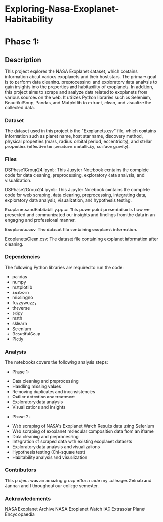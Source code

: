 # Exploring-Nasa-Exoplanet-Habitability

# Phase 1: 
## Description
This project explores the NASA Exoplanet dataset, which contains information about various exoplanets and their host stars. The primary goal is to perform data cleaning, preprocessing, and exploratory data analysis to gain insights into the properties and habitability of exoplanets. In addition, this project aims to scrape and analyze data related to exoplanets from various sources on the web. It utilizes Python libraries such as Selenium, BeautifulSoup, Pandas, and Matplotlib to extract, clean, and visualize the collected data.

### Dataset
The dataset used in this project is the "Exoplanets.csv" file, which contains information such as planet name, host star name, discovery method, physical properties (mass, radius, orbital period, eccentricity), and stellar properties (effective temperature, metallicity, surface gravity).

### Files

DSPhase1Group24.ipynb: This Jupyter Notebook contains the complete code for data cleaning, preprocessing, exploratory data analysis, and visualization.

DSPhase2Group24.ipynb: This Jupyter Notebook contains the complete code for web scraping, data cleaning, preprocessing, integrating data, exploratory data analysis, visualization, and hypothesis testing.

ExoplanetsandHabitability.pptx: This powerpoint presentation is how we presented and communicated our insights and findings from the data in an engaging and professional manner.

Exoplanets.csv: The dataset file containing exoplanet information.

ExoplanetsClean.csv: The dataset file containing exoplanet information after cleaning.

### Dependencies
The following Python libraries are required to run the code:

* pandas
* numpy
* matplotlib
* seaborn
* missingno
* fuzzywuzzy
* theverse
* scipy
* math
* sklearn
* Selenium
* BeautifulSoup
* Plotly

### Analysis
The notebooks covers the following analysis steps:
- Phase 1:
* Data cleaning and preprocessing
* Handling missing values
* Removing duplicates and inconsistencies
* Outlier detection and treatment
* Exploratory data analysis
* Visualizations and insights

- Phase 2:
* Web scraping of NASA's Exoplanet Watch Results data using Selenium
* Web scraping of exoplanet molecular composition data from an iframe
* Data cleaning and preprocessing
* Integration of scraped data with existing exoplanet datasets
* Exploratory data analysis and visualizations
* Hypothesis testing (Chi-square test)
* Habitability analysis and visualization

### Contributors
This project was an amazing group effort made my colleages Zeinab and Jannah and I throughout our college semester. 

### Acknowledgments
NASA Exoplanet Archive
NASA Exoplanet Watch
IAC Extrasolar Planet Encyclopaedia
